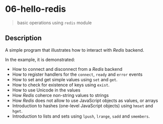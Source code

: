 # 06-hello-redis
> basic operations using `redis` module

## Description

A simple program that illustrates how to interact with *Redis* backend.

In the example, it is demonstrated:
+ How to connect and disconnect from a *Redis* backend
+ How to register handlers for the `connect`, `ready` and `error` events
+ How to set and get simple values using `set` and `get`.
+ How to check for existence of keys using `exist`.
+ How to use Unicode in the values 
+ How *Redis* coherce non-string values to strings
+ How *Redis* does not allow to use JavaScript objects as values, or arrays
+ Introduction to hashes (one-level JavaScript objects) using `hmset` and `hget`.
+ Introduction to lists and sets using `lpush`, `lrange`, `sadd` and `smembers`.

